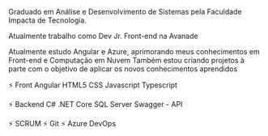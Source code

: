 Graduado em Análise e Desenvolvimento de Sistemas pela Faculdade Impacta de Tecnologia.

Atualmente trabalho como Dev Jr. Front-end na Avanade

Atualmente estudo Angular e Azure, aprimorando meus conhecimentos em Front-end e Computação em Nuvem
Também estou criando projetos à parte com o objetivo de aplicar os novos conhecimentos aprendidos

⚡ Front
    Angular
    HTML5
    CSS
    Javascript
    Typescript

⚡ Backend
    C#
    .NET Core
    SQL Server
    Swagger - API

⚡ SCRUM
⚡ Git
⚡ Azure DevOps
